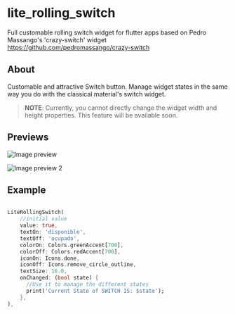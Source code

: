 # lite_rolling_switch

Full customable rolling switch widget for flutter apps based on Pedro Massango's 'crazy-switch' widget https://github.com/pedromassango/crazy-switch

## About 

Customable and attractive Switch button. Manage widget states in the same way you do with the classical material's switch widget.

> **NOTE**: Currently, you cannot directly change the widget width and height properties. This feature will be available soon.


## Previews

![Image preview](https://media.giphy.com/media/hTx1jlMxasyVejHa6U/giphy.gif)

![Image preview 2](https://media.giphy.com/media/ZElJc2bCOVhTizIfFS/giphy.gif)

## Example

``` dart

LiteRollingSwitch(
    //initial value
    value: true,
    textOn: 'disponible',
    textOff: 'ocupado',
    colorOn: Colors.greenAccent[700],
    colorOff: Colors.redAccent[700],
    iconOn: Icons.done,
    iconOff: Icons.remove_circle_outline,
    textSize: 16.0,
    onChanged: (bool state) {
      //Use it to manage the different states
      print('Current State of SWITCH IS: $state');
    },
),

```
